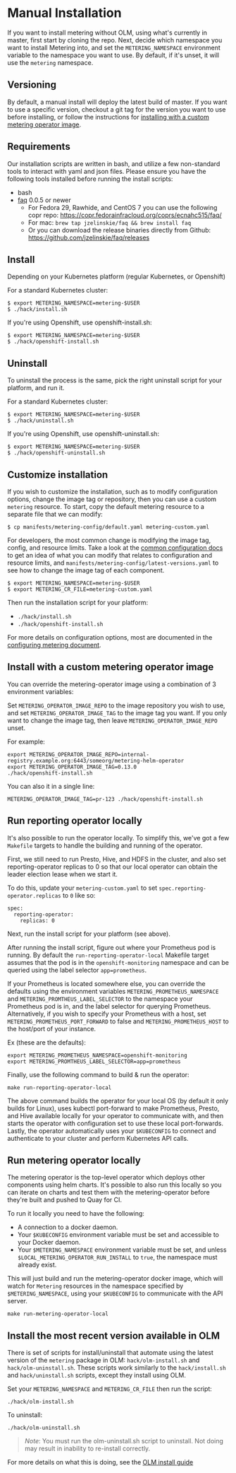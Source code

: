 # Manual Installation

If you want to install metering without OLM, using what's currently in master, first start by cloning the repo.
Next, decide which namespace you want to install Metering into, and set the `METERING_NAMESPACE` environment variable to the namespace you want to use.
By default, if it's unset, it will use the `metering` namespace.

## Versioning

By default, a manual install will deploy the latest build of master.
If you want to use a specific version, checkout a git tag for the version you want to use before installing, or follow the instructions for [installing with a custom metering operator image](#install-with-a-custom-metering-operator-image).

## Requirements

Our installation scripts are written in bash, and utilize a few non-standard tools to interact with yaml and json files.
Please ensure you have the following tools installed before running the install scripts:

- bash
- [faq](https://github.com/jzelinskie/faq) 0.0.5 or newer
  - For Fedora 29, Rawhide, and CentOS 7 you can use the following copr repo: https://copr.fedorainfracloud.org/coprs/ecnahc515/faq/
  - For mac: `brew tap jzelinskie/faq && brew install faq`
  - Or you can download the release binaries directly from Github: https://github.com/jzelinskie/faq/releases

## Install

Depending on your Kubernetes platform (regular Kubernetes, or Openshift)

For a standard Kubernetes cluster:

```
$ export METERING_NAMESPACE=metering-$USER
$ ./hack/install.sh
```

If you're using Openshift, use openshift-install.sh:

```
$ export METERING_NAMESPACE=metering-$USER
$ ./hack/openshift-install.sh
```

## Uninstall

To uninstall the process is the same, pick the right uninstall script for your platform, and run it.

For a standard Kubernetes cluster:

```
$ export METERING_NAMESPACE=metering-$USER
$ ./hack/uninstall.sh
```

If you're using Openshift, use openshift-uninstall.sh:

```
$ export METERING_NAMESPACE=metering-$USER
$ ./hack/openshift-uninstall.sh
```

## Customize installation


If you wish to customize the installation, such as to modify configuration
options, change the image tag or repository, then you can use a custom
`metering` resource. To start, copy the default metering resource to a
separate file that we can modify:

```
$ cp manifests/metering-config/default.yaml metering-custom.yaml
```

For developers, the most common change is modifying the image tag, config, and resource limits.
Take a look at the [common configuration docs](common-configuration.md) to get an
idea of what you can modify that relates to configuration and resource limits, and
`manifests/metering-config/latest-versions.yaml` to see how to change the
image tag of each component.

```
$ export METERING_NAMESPACE=metering-$USER
$ export METERING_CR_FILE=metering-custom.yaml
```

Then run the installation script for your platform:

- `./hack/install.sh`
- `./hack/openshift-install.sh`

For more details on configuration options, most are documented in the [configuring metering document][configuring-metering].

## Install with a custom metering operator image

You can override the metering-operator image using a combination of 3 environment variables:

Set `METERING_OPERATOR_IMAGE_REPO` to the image repository you wish to use, and set `METERING_OPERATOR_IMAGE_TAG` to the image tag you want.
If you only want to change the image tag, then leave `METERING_OPERATOR_IMAGE_REPO` unset.

For example:

```
export METERING_OPERATOR_IMAGE_REPO=internal-registry.example.org:6443/someorg/metering-helm-operator
export METERING_OPERATOR_IMAGE_TAG=0.13.0
./hack/openshift-install.sh
```

You can also it in a single line:

```
METERING_OPERATOR_IMAGE_TAG=pr-123 ./hack/openshift-install.sh
```

## Run reporting operator locally

It's also possible to run the operator locally.
To simplify this, we've got a few `Makefile` targets to handle the building and running of the operator.

First, we still need to run Presto, Hive, and HDFS in the cluster, and also set reporting-operator replicas to 0 so that our local operator can obtain the leader election lease when we start it.

To do this, update your `metering-custom.yaml` to set `spec.reporting-operator.replicas` to `0` like so:

```
spec:
  reporting-operator:
    replicas: 0
```

Next, run the install script for your platform (see above).

After running the install script, figure out where your Prometheus pod is running.
By default the `run-reporting-operator-local` Makefile target assumes that the pod is in the `openshift-monitoring` namespace and can be queried using the label selector `app=prometheus`.

If your Prometheus is located somewhere else, you can override the defaults using the environment variables `METERING_PROMETHEUS_NAMESPACE` and `METERING_PROMTHEUS_LABEL_SELECTOR` to the namespace your Prometheus pod is in, and the label selector for querying Prometheus. Alternatively, if you wish to specify your Prometheus with a host, set `METERING_PROMETHEUS_PORT_FORWARD` to false and `METERING_PROMETHEUS_HOST` to the host/port of your instance.

Ex (these are the defaults):
```
export METERING_PROMETHEUS_NAMESPACE=openshift-monitoring
export METERING_PROMTHEUS_LABEL_SELECTOR=app=prometheus
```

Finally, use the following command to build & run the operator:

```
make run-reporting-operator-local
```

The above command builds the operator for your local OS (by default it only builds for Linux), uses kubectl port-forward to make Prometheus, Presto, and Hive available locally for your operator to communicate with, and then starts the operator with configuration set to use these local port-forwards.
Lastly, the operator automatically uses your `$KUBECONFIG` to connect and authenticate to your cluster and perform Kubernetes API calls.

## Run metering operator locally

The metering operator is the top-level operator which deploys other components using helm charts.
It's possible to also run this locally so you can iterate on charts and test them with the metering-operator before they're built and pushed to Quay for CI.

To run it locally you need to have the following:

- A connection to a docker daemon.
- Your `$KUBECONFIG` environment variable must be set and accessible to your Docker daemon.
- Your `$METERING_NAMESPACE` environment variable must be set, and unless `$LOCAL_METERING_OPERATOR_RUN_INSTALL` to `true`, the namespace must already exist.

This will just build and run the metering-operator docker image, which will watch for `Metering` resources in the namespace specified by `$METERING_NAMESPACE`, using your `$KUBECONFIG` to communicate with the API server.

```
make run-metering-operator-local
```

## Install the most recent version available in OLM

There is set of scripts for install/uninstall that automate using the latest version of the `metering` package in OLM: `hack/olm-install.sh` and `hack/olm-uninstall.sh`.
These scripts work similarly to the `hack/install.sh` and `hack/uninstall.sh` scripts, except they install using OLM.

Set your `METERING_NAMESPACE` and `METERING_CR_FILE` then run the script:

```
./hack/olm-install.sh
```

To uninstall:

```
./hack/olm-uninstall.sh
```

> *Note*: You must run the olm-uninstall.sh script to uninstall. Not doing may result in inability to re-install correctly.

For more details on what this is doing, see the [OLM install guide][olm-install]

[configuring-metering]: metering-config.md
[olm-install]: olm-install.md
